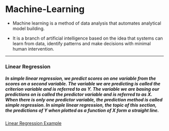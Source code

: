 # Machine-Learning

* Machine learning is a method of data analysis that automates analytical model building. 

* It is a branch of artificial intelligence based on the idea that systems can learn from data, identify patterns and make decisions with minimal human intervention.

---

### Linear Regression

##### In simple linear regression, we predict scores on one variable from the scores on a second variable. The variable we are predicting is called the criterion variable and is referred to as Y. The variable we are basing our predictions on is called the predictor variable and is referred to as X. When there is only one predictor variable, the prediction method is called simple regression. In simple linear regression, the topic of this section, the predictions of Y when plotted as a function of X form a straight line.

[Linear Regression Example](https://github.com/RathanRaju/Machine-Learning/blob/master/Linear%20Regression%20Project.ipynb)



